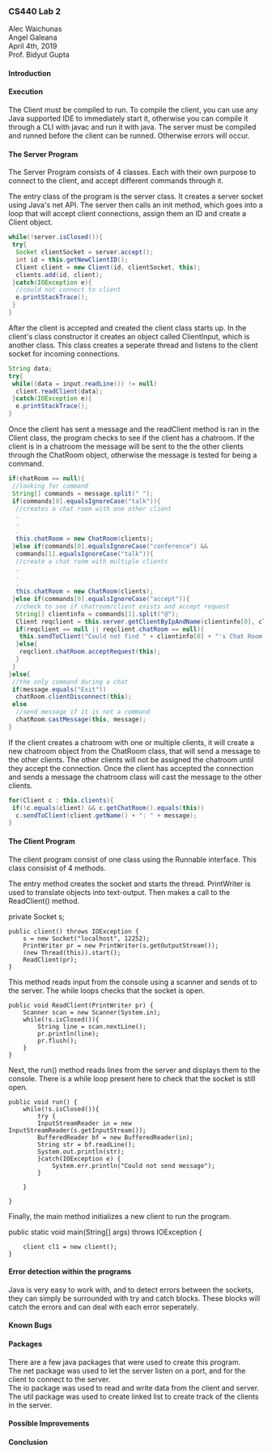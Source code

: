 ### CS440 Lab 2

Alec Waichunas  
Angel Galeana  
April 4th, 2019  
Prof. Bidyut Gupta  

#### Introduction


#### Execution
The Client must be compiled to run. To compile the client, you can use any Java supported IDE to immediately start it, otherwise you can compile it through a CLI with javac and run it with java. The server must be
compiled and runned before the client can be runned. Otherwise errors will occur.

#### The Server Program
The Server Program consists of 4 classes. Each with their own purpose to connect to the client, and accept different commands through it.

The entry class of the program is the server class. It creates a server socket using Java's net API. The server then calls an init method, which goes into a loop that will accept client connections, assign them an ID and create a Client object. 
````java
while(!server.isClosed()){
 try{
  Socket clientSocket = server.accept();
  int id = this.getNewClientID();
  Client client = new Client(id, clientSocket, this);
  clients.add(id, client);
 }catch(IOException e){
  //could not connect to client
  e.printStackTrace();
 }
}
````

After the client is accepted and created the client class starts up. In the client's class constructor it creates an object called ClientInput, which is another class. This class creates a seperate thread and listens to the client socket for incoming connections.
````java
String data;
try{
 while((data = input.readLine()) != null)
  client.readClient(data);
 }catch(IOException e){
  e.printStackTrace();
}
````
Once the client has sent a message and the readClient method is ran in the Client class, the program checks to see if the client has a chatroom. If the client is in a chatroom the message will be sent to the the other clients through the ChatRoom object, otherwise the message is tested for being a command.
````java
if(chatRoom == null){
 //looking for command
 String[] commands = message.split(" ");
 if(commands[0].equalsIgnoreCase("talk")){
  //creates a chat room with one other client
  .
  .
  .
  this.chatRoom = new ChatRoom(clients);
 }else if(commands[0].equalsIgnoreCase("conference") &&
  commands[1].equalsIgnoreCase("talk")){
  //create a chat room with multiple clients
  .
  .
  .
  this.chatRoom = new ChatRoom(clients);
 }else if(commands[0].equalsIgnoreCase("accept")){
  //check to see if chatroom/client exists and accept request
  String[] clientinfo = commands[1].split("@");
  Client reqclient = this.server.getClientByIpAndName(clientinfo[0], clientinfo[1]);
  if(reqclient == null || reqclient.chatRoom == null){
   this.sendToClient("Could not find " + clientinfo[0] + "'s Chat Room!'");
  }else{
   reqclient.chatRoom.acceptRequest(this);
  }
 }
}else{
 //the only command during a chat
 if(message.equals("Exit"))
  chatRoom.clientDisconnect(this);
 else
  //send message if it is not a command
  chatRoom.castMessage(this, message);
}
````
If the client creates a chatroom with one or multiple clients, it will create a new chatroom object from the ChatRoom class, that will send a message to the other clients. The other clients will not be assigned the chatroom until they accept the connection. Once the client has accepted the connection and sends a message the chatroom class will cast the message to the other clients.

````java
for(Client c : this.clients){
 if(!c.equals(client) && c.getChatRoom().equals(this))
  c.sendToClient(client.getName() + ": " + message);
}
````


#### The Client Program
The client program consist of one class using the Runnable interface. This class consisist of 4 methods. 

The entry method creates the socket and starts the thread. PrintWriter is used to translate objects into text-output. Then makes a call to the ReadClient() method.

private Socket s;

	public client() throws IOException {
		s = new Socket("localhost", 12252);
		PrintWriter pr = new PrintWriter(s.getOutputStream());
		(new Thread(this)).start();
		ReadClient(pr);
	}
	
  This method reads input from the console using a scanner and sends ot to the server. The while loops checks that the socket is open.
  
	public void ReadClient(PrintWriter pr) {
		Scanner scan = new Scanner(System.in);
		while(!s.isClosed()){
			String line = scan.nextLine();
			pr.println(line);
			pr.flush();
		}
	}
	
  
  Next, the run() method reads lines from the server and displays them to the console. There is a while loop present here to check that
  the socket is still open.
  
	public void run() {
		while(!s.isClosed()){
			try {
			InputStreamReader in = new InputStreamReader(s.getInputStream());
			BufferedReader bf = new BufferedReader(in);
			String str = bf.readLine();
			System.out.println(str);
			}catch(IOException e) {
				System.err.println("Could not send message");
			}
			
		}
		
	}
  
  Finally, the main method initializes a new client to run the program. 
  
  
  public static void main(String[] args) throws IOException {
  
		client cl1 = new client();
	}

#### Error detection within the programs
Java is very easy to work with, and to detect errors between the sockets, they can simply be surrounded with try and catch blocks. These blocks will catch the errors and can deal with each error seperately. 

#### Known Bugs
 
#### Packages
There are a few java packages that were used to create this program.  
The net package was used to let the server listen on a port, and for the client to connect to the server.  
The io package was used to read and write data from the client and server.  
The util package was used to create linked list to create track of the clients in the server.  

#### Possible Improvements

 
#### Conclusion

